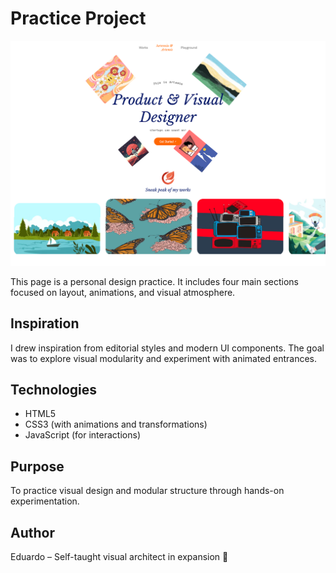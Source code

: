 # Practice Project

![Preview](docs/Artemis/images/Preview.png)

This page is a personal design practice. It includes four main sections focused on layout, animations, and visual atmosphere.

## Inspiration

I drew inspiration from editorial styles and modern UI components. The goal was to explore visual modularity and experiment with animated entrances.

## Technologies

- HTML5  
- CSS3 (with animations and transformations)  
- JavaScript (for interactions)

## Purpose

To practice visual design and modular structure through hands-on experimentation.

## Author

Eduardo – Self-taught visual architect in expansion 🚀
